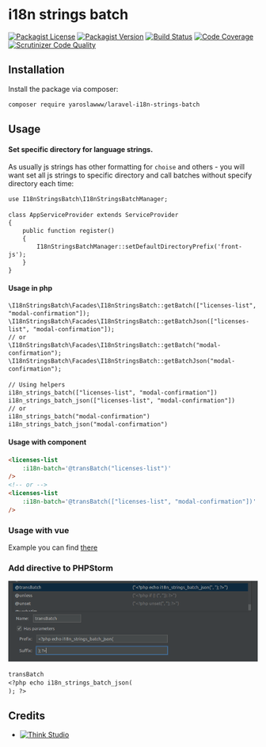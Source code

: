 # i18n strings batch

[![Packagist License](https://img.shields.io/packagist/l/yaroslawww/laravel-i18n-strings-batch?color=%234dc71f)](https://github.com/yaroslawww/laravel-i18n-strings-batch/blob/master/LICENSE.md)
[![Packagist Version](https://img.shields.io/packagist/v/yaroslawww/laravel-i18n-strings-batch)](https://packagist.org/packages/yaroslawww/laravel-i18n-strings-batch)
[![Build Status](https://scrutinizer-ci.com/g/yaroslawww/laravel-i18n-strings-batch/badges/build.png?b=master)](https://scrutinizer-ci.com/g/yaroslawww/laravel-i18n-strings-batch/build-status/master)
[![Code Coverage](https://scrutinizer-ci.com/g/yaroslawww/laravel-i18n-strings-batch/badges/coverage.png?b=master)](https://scrutinizer-ci.com/g/yaroslawww/laravel-i18n-strings-batch/?branch=master)
[![Scrutinizer Code Quality](https://scrutinizer-ci.com/g/yaroslawww/laravel-i18n-strings-batch/badges/quality-score.png?b=master)](https://scrutinizer-ci.com/g/yaroslawww/laravel-i18n-strings-batch/?branch=master)

## Installation

Install the package via composer:

```bash
composer require yaroslawww/laravel-i18n-strings-batch
```

## Usage

#### Set specific directory for language strings.

As usually js strings has other formatting for `choise` and others - you will want set all js strings to specific
directory and call batches without specify directory each time:

```injectablephp
use I18nStringsBatch\I18nStringsBatchManager;

class AppServiceProvider extends ServiceProvider
{
    public function register()
    {
        I18nStringsBatchManager::setDefaultDirectoryPrefix('front-js');
    }
}
```

#### Usage in php

```injectablephp
\I18nStringsBatch\Facades\I18nStringsBatch::getBatch(["licenses-list", "modal-confirmation"]);
\I18nStringsBatch\Facades\I18nStringsBatch::getBatchJson(["licenses-list", "modal-confirmation"]);
// or
\I18nStringsBatch\Facades\I18nStringsBatch::getBatch("modal-confirmation");
\I18nStringsBatch\Facades\I18nStringsBatch::getBatchJson("modal-confirmation");

// Using helpers
i18n_strings_batch(["licenses-list", "modal-confirmation"])
i18n_strings_batch_json(["licenses-list", "modal-confirmation"])
// or
i18n_strings_batch("modal-confirmation")
i18n_strings_batch_json("modal-confirmation")
```

#### Usage with component

```html
<licenses-list
    :i18n-batch='@transBatch("licenses-list")'
/>
<!-- or -->
<licenses-list
    :i18n-batch='@transBatch(["licenses-list", "modal-confirmation"])'
/>
```

### Usage with vue

Example you can find [there](./docs/vue.md)

### Add directive to PHPStorm

![](./docs/assets/phpstorm.png)

```txt
transBatch
<?php echo i18n_strings_batch_json(
); ?>
```

## Credits

- [![Think Studio](https://yaroslawww.github.io/images/sponsors/packages/logo-think-studio.png)](https://think.studio/)
